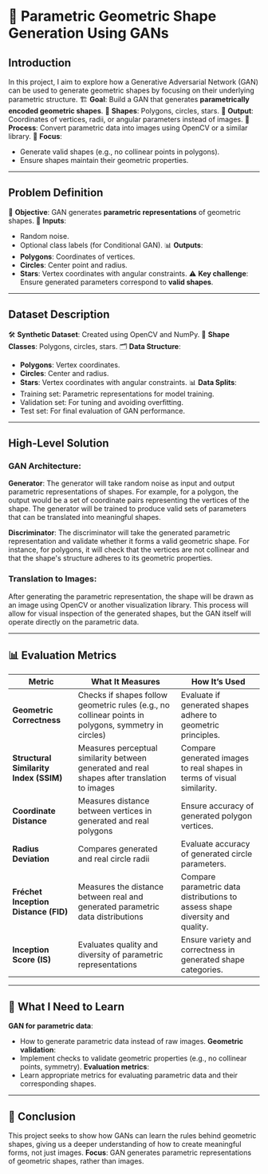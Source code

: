 # 🎨 Parametric Geometric Shape Generation Using GANs

## Introduction
In this project, I aim to explore how a Generative Adversarial Network (GAN) can be used to generate geometric shapes by focusing on their underlying parametric structure.
 🏗️ **Goal**: Build a GAN that generates **parametrically encoded geometric shapes**.
 🔺 **Shapes**: Polygons, circles, stars.
 📝 **Output**: Coordinates of vertices, radii, or angular parameters instead of images.
 🔄 **Process**: Convert parametric data into images using OpenCV or a similar library.
 🌟 **Focus**: 
  - Generate valid shapes (e.g., no collinear points in polygons).
  - Ensure shapes maintain their geometric properties.

---

## Problem Definition

 🎯 **Objective**: GAN generates **parametric representations** of geometric shapes.
 🔢 **Inputs**:
  - Random noise.
  - Optional class labels (for Conditional GAN).
 📊 **Outputs**:
  - **Polygons**: Coordinates of vertices.
  - **Circles**: Center point and radius.
  - **Stars**: Vertex coordinates with angular constraints.
 ⚠️ **Key challenge**: Ensure generated parameters correspond to **valid shapes**.

---

## Dataset Description

 🛠️ **Synthetic Dataset**: Created using OpenCV and NumPy.
 📐 **Shape Classes**: Polygons, circles, stars.
 🗂️ **Data Structure**:
  - **Polygons**: Vertex coordinates.
  - **Circles**: Center and radius.
  - **Stars**: Vertex coordinates with angular constraints.
 📊 **Data Splits**:
  - Training set: Parametric representations for model training.
  - Validation set: For tuning and avoiding overfitting.
  - Test set: For final evaluation of GAN performance.

---

## High-Level Solution

### GAN Architecture:
 **Generator**: The generator will take random noise as input and output parametric representations of shapes. For example, for a polygon, the output would be a set of coordinate pairs representing the vertices of the shape. The generator will be trained to produce valid sets of parameters that can be translated into meaningful shapes.
  
 **Discriminator**: The discriminator will take the generated parametric representation and validate whether it forms a valid geometric shape. For instance, for polygons, it will check that the vertices are not collinear and that the shape's structure adheres to its geometric properties.

### Translation to Images:
After generating the parametric representation, the shape will be drawn as an image using OpenCV or another visualization library. This process will allow for visual inspection of the generated shapes, but the GAN itself will operate directly on the parametric data.


---

## 📊 Evaluation Metrics

| **Metric**                | **What It Measures**                                                                                 | **How It’s Used**                                                                                         |
|---------------------------|------------------------------------------------------------------------------------------------------|------------------------------------------------------------------------------------------------------------|
| **Geometric Correctness**      | Checks if shapes follow geometric rules (e.g., no collinear points in polygons, symmetry in circles)  | Evaluate if generated shapes adhere to geometric principles.                                                |
|  **Structural Similarity Index (SSIM)** | Measures perceptual similarity between generated and real shapes after translation to images    | Compare generated images to real shapes in terms of visual similarity.                                      |
|  **Coordinate Distance**        | Measures distance between vertices in generated and real polygons                                    | Ensure accuracy of generated polygon vertices.                                                              |
|  **Radius Deviation**           | Compares generated and real circle radii                                                             | Evaluate accuracy of generated circle parameters.                                                           |
|  **Fréchet Inception Distance (FID)** | Measures the distance between real and generated parametric data distributions                    | Compare parametric data distributions to assess shape diversity and quality.                                |
|  **Inception Score (IS)**       | Evaluates quality and diversity of parametric representations                                        | Ensure variety and correctness in generated shape categories.                                               |

---

## 🧠 What I Need to Learn

 **GAN for parametric data**:
  - How to generate parametric data instead of raw images.
 **Geometric validation**:
  - Implement checks to validate geometric properties (e.g., no collinear points, symmetry).
 **Evaluation metrics**:
  - Learn appropriate metrics for evaluating parametric data and their corresponding shapes.

---

## 🌟 Conclusion
This project seeks to show how GANs can learn the rules behind geometric shapes, giving us a deeper understanding of how to create meaningful forms, not just images.
 **Focus**: GAN generates parametric representations of geometric shapes, rather than images.

